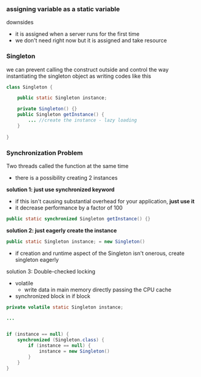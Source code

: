 
### assigning variable as a static variable

downsides 

- it is assigned when a server runs for the first time
- we don't need right now but it is assigned and take resource

###  Singleton

we can prevent calling the construct outside and control the way instantiating the singleton object as writing codes like this 

```java
class Singleton {

	public static Singleton instance;

	private Singleton() {}
	public Singleton getInstance() {
		... //create the instance - lazy loading
	}
	
}

```


### Synchronization Problem

Two threads called the function at the same time
- there is a possibility creating 2 instances 

**solution 1: just use synchronized keyword**
- if this isn't causing substantial overhead for your application, **just use it**
- it decrease performance by a factor of 100

```java
public static synchronized Singleton getInstance() {}
```


**solution 2: just eagerly create the instance** 

```java
public static Singleton instance; = new Singleton()
```

- if creation and runtime aspect of the Singleton isn't onerous, create singleton eagerly

solution 3: Double-checked locking
- volatile
	- write data in main memory directly passing the CPU cache
- synchronized block in if block

```java
private volatile static Singleton instance;

...


if (instance == null) {
	synchronized (Singleton.class) {
		if (instance == null) {
			instance = new Singleton()
		}
	}
}


```
